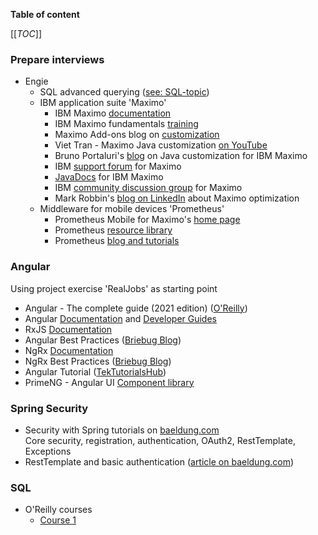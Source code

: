 **Table of content**

[[_TOC_]]

### Prepare interviews

* Engie
  * SQL advanced querying ([see: SQL-topic](#sql))
  * IBM application suite 'Maximo'
    * IBM Maximo [documentation](https://www.ibm.com/docs/en/mas)
    * IBM Maximo fundamentals [training](https://www.ibm.com/training/course/U5TR572G)
    * Maximo Add-ons blog on [customization](http://maximoaddons.com/)
    * Viet Tran - Maximo Java customization [on YouTube](https://www.youtube.com/playlist?list=PLlhwv0BZy-BbkweKsqLHHXRA2qnXamTkV)
    * Bruno Portaluri's [blog](https://bportaluri.com/java-customization) on Java customization for IBM Maximo
    * IBM [support forum](https://www.ibm.com/mysupport/s/forumsproduct?language=en_US&id=0TO50000000IMqwGAG) for Maximo
    * [JavaDocs](https://www.ibm.com/support/pages/javadocs-maximo-asset-management-76) for IBM Maximo
    * IBM [community discussion group](https://community.ibm.com/community/user/iot/communities/community-home/digestviewer?communitykey=3d7261ae-48f7-481d-b675-a40eb407e0fd&tab=digestviewer) for Maximo
    * Mark Robbin's [blog on LinkedIn](https://www.linkedin.com/today/author/markrobbins?trk=pulse-article_more-articles) about Maximo optimization
  * Middleware for mobile devices 'Prometheus'
    * Prometheus Mobile for Maximo's [home page](https://www.prometheusgroup.com/solutions/mobility/mobile-for-maximo)
    * Prometheus [resource library](https://www.prometheusgroup.com/resources)
    * Prometheus [blog and tutorials](https://www.prometheusgroup.com/resources/posts)

### Angular

Using project exercise 'RealJobs' as starting point

* Angular - The complete guide (2021 edition) ([O'Reilly](https://learning.oreilly.com/videos/angular-the/9781788998437/))
* Angular [Documentation](https://angular.io/docs) and [Developer Guides](https://angular.io/guide/developer-guide-overview)
* RxJS [Documentation](https://rxjs.dev/guide/overview)
* Angular Best Practices ([Briebug Blog](https://blog.briebug.com/angular))
* NgRx [Documentation](https://blog.briebug.com/angular)
* NgRx Best Practices ([Briebug Blog](https://blog.briebug.com/blog/category/NgRx))
* Angular Tutorial ([TekTutorialsHub](https://www.tektutorialshub.com/angular-tutorial/))
* PrimeNG - Angular UI [Component library](https://www.primefaces.org/primeng/showcase/#/)

### Spring Security

* Security with Spring tutorials on [baeldung.com](https://www.baeldung.com/security-spring)  
Core security, registration, authentication, OAuth2, RestTemplate, Exceptions
* RestTemplate and basic authentication ([article on baeldung.com](https://www.baeldung.com/how-to-use-resttemplate-with-basic-authentication-in-spring))

### SQL

* O'Reilly courses
  * [Course 1]()
